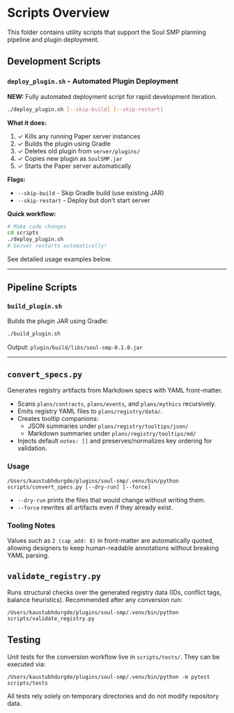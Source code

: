 # Scripts Overview

This folder contains utility scripts that support the Soul SMP planning pipeline and plugin deployment.

## Development Scripts

### `deploy_plugin.sh` - **Automated Plugin Deployment**

**NEW:** Fully automated deployment script for rapid development iteration.

```bash
./deploy_plugin.sh [--skip-build] [--skip-restart]
```

**What it does:**
1. ✓ Kills any running Paper server instances
2. ✓ Builds the plugin using Gradle
3. ✓ Deletes old plugin from `server/plugins/`
4. ✓ Copies new plugin as `SoulSMP.jar`
5. ✓ Starts the Paper server automatically

**Flags:**
- `--skip-build` - Skip Gradle build (use existing JAR)
- `--skip-restart` - Deploy but don't start server

**Quick workflow:**
```bash
# Make code changes
cd scripts
./deploy_plugin.sh
# Server restarts automatically!
```

See detailed usage examples below.

---

## Pipeline Scripts

### `build_plugin.sh`

Builds the plugin JAR using Gradle:
```bash
./build_plugin.sh
```

Output: `plugin/build/libs/soul-smp-0.1.0.jar`

---

## `convert_specs.py`

Generates registry artifacts from Markdown specs with YAML front-matter.

- Scans `plans/contracts`, `plans/events`, and `plans/mythics` recursively.
- Emits registry YAML files to `plans/registry/data/`.
- Creates tooltip companions:
  - JSON summaries under `plans/registry/tooltips/json/`
  - Markdown summaries under `plans/registry/tooltips/md/`
- Injects default `notes: []` and preserves/normalizes key ordering for validation.

### Usage

```
/Users/kaustubhdurgde/plugins/soul-smp/.venv/bin/python scripts/convert_specs.py [--dry-run] [--force]
```

- `--dry-run` prints the files that would change without writing them.
- `--force` rewrites all artifacts even if they already exist.

### Tooling Notes

Values such as `2 (cap_add: 8)` in front-matter are automatically quoted, allowing designers to keep human-readable annotations without breaking YAML parsing.

## `validate_registry.py`

Runs structural checks over the generated registry data (IDs, conflict tags, balance heuristics). Recommended after any conversion run:

```
/Users/kaustubhdurgde/plugins/soul-smp/.venv/bin/python scripts/validate_registry.py
```

## Testing

Unit tests for the conversion workflow live in `scripts/tests/`. They can be executed via:

```
/Users/kaustubhdurgde/plugins/soul-smp/.venv/bin/python -m pytest scripts/tests
```

All tests rely solely on temporary directories and do not modify repository data.
